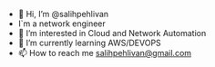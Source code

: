 - 👋 Hi, I’m @salihpehlivan
- I`m a network engineer
- 👀 I’m interested in Cloud and Network Automation
- 🌱 I’m currently learning AWS/DEVOPS
- 📫 How to reach me salihpehlivan@gmail.com

<!---
salihpehlivan/salihpehlivan is a ✨ special ✨ repository because its `README.md` (this file) appears on your GitHub profile.
You can click the Preview link to take a look at your changes.
--->
